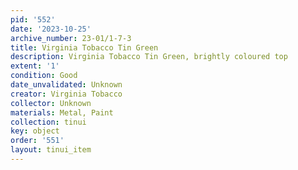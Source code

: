 ```yaml
---
pid: '552'
date: '2023-10-25'
archive_number: 23-01/1-7-3
title: Virginia Tobacco Tin Green
description: Virginia Tobacco Tin Green, brightly coloured top
extent: '1'
condition: Good
date_unvalidated: Unknown
creator: Virginia Tobacco
collector: Unknown
materials: Metal, Paint
collection: tinui
key: object
order: '551'
layout: tinui_item
---
```

